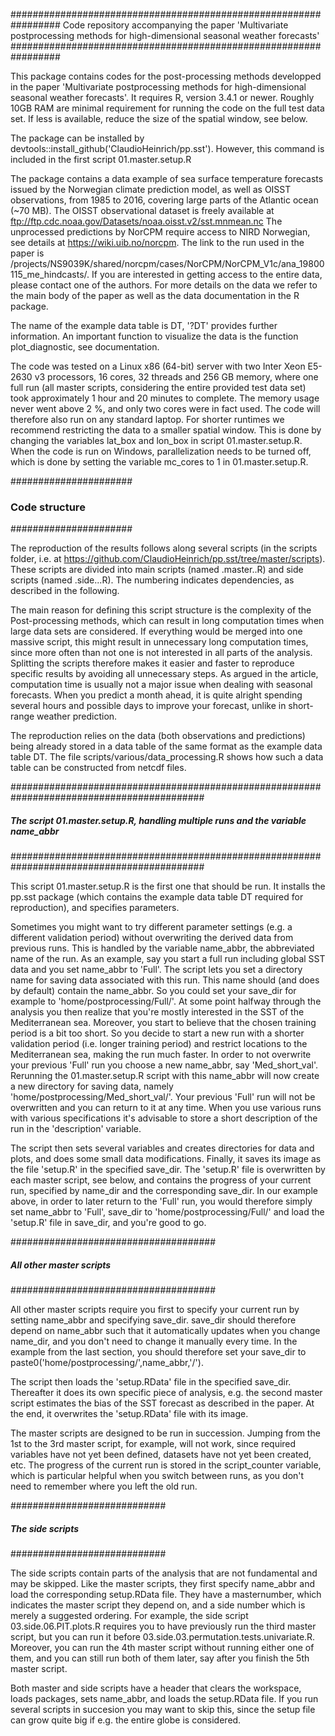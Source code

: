 
#################################################################
 Code repository accompanying the paper 'Multivariate postprocessing methods for high-dimensional seasonal weather forecasts' 
#################################################################

This package contains codes for the post-processing methods developped in the paper 'Multivariate postprocessing methods for high-dimensional seasonal weather forecasts'.
It requires R, version 3.4.1 or newer. Roughly 10GB RAM are minimal requirement for running the code on the full test data set. If less is available, reduce the size of the spatial window, see below.

The package can be installed by devtools::install_github('ClaudioHeinrich/pp.sst'). However, this command is included in the first script 01.master.setup.R

The package contains a data example of sea surface temperature forecasts issued by the Norwegian climate prediction model, as well as OISST observations, from 1985 to 2016, 
covering large parts of the Atlantic ocean (~70 MB). 
The OISST observational dataset is freely available at ftp://ftp.cdc.noaa.gov/Datasets/noaa.oisst.v2/sst.mnmean.nc
The unprocessed predictions by NorCPM require access to NIRD Norwegian, see details at https://wiki.uib.no/norcpm.
The link to the run used in the paper is /projects/NS9039K/shared/norcpm/cases/NorCPM/NorCPM_V1c/ana_19800115_me_hindcasts/.
If you are interested in getting access to the entire data, please contact one of the authors.
For more details on the data we refer to the main body of the paper as well as the data documentation in the R package.

The name of the example data table is DT, '?DT' provides further information. An important function to visualize the data is the function plot_diagnostic, see documentation.

The code was tested on a Linux x86 (64-bit) server with two Inter Xeon E5-2630 v3 processors, 16 cores, 32 threads and 256 GB memory, where one full run (all master scripts, considering the entire provided test data set) took approximately 1 hour and 20 minutes to complete. The memory usage never went above 2 %, and only two cores were in fact used. The code will therefore also run on any standard laptop. For shorter runtimes we recommend restricting the data to a smaller spatial window. This is done by changing the variables lat_box and lon_box in script 01.master.setup.R. When the code is run on Windows, parallelization needs to be turned off, which is done by setting the variable mc_cores to 1 in 01.master.setup.R.


######################
### Code structure ###
######################

The reproduction of the results follows along several scripts (in the scripts folder, i.e. at https://github.com/ClaudioHeinrich/pp.sst/tree/master/scripts). 
These scripts are divided into main scripts (named <number>.master.<description>.R) and side scripts
(named <masternumber>.side.<sidenumber>.<description>.R).
The numbering indicates dependencies, as described in the following. 

The main reason for defining this script structure is the complexity of the Post-processing methods, which can result in long computation times when large data sets are considered.
If everything would be merged into one massive script, this might result in unnecessary long computation times, since more often than not one is not interested in all parts of the analysis.
Splitting the scripts therefore makes it easier and faster to reproduce specific results by avoiding all unnecessary steps.
As argued in the article, computation time is usually not a major issue when dealing with seasonal forecasts. 
When you predict a month ahead, it is quite alright spending several hours and possible days to improve your forecast, unlike in short-range weather prediction.

The reproduction relies on the data (both observations and predictions) being already stored in a data table of the same format as the example data table DT. The file scripts/various/data_processing.R shows how such a data table can be constructed from netcdf files. 

###########################################################################################
##### The script 01.master.setup.R, handling multiple runs and the variable name_abbr #####
###########################################################################################

This script 01.master.setup.R is the first one that should be run. It installs the pp.sst package (which contains the example data table DT required for reproduction), and specifies parameters. 

Sometimes you might want to try different parameter settings (e.g. a different validation period) without overwriting the derived data from previous runs.
This is handled by the variable name_abbr, the abbreviated name of the run.
As an example, say you start a full run including global SST data and you set name_abbr to 'Full'. 
The script lets you set a directory name for saving data associated with this run. This name should (and does by default) contain the name_abbr. 
So you could set your save_dir for example to 'home/postprocessing/Full/'.
At some point halfway through the analysis you then realize that you're mostly interested in the SST of the Mediterranean sea. 
Moreover, you start to believe that the chosen training period is a bit too short. 
So you decide to start a new run with a shorter validation period (i.e. longer training period) and restrict locations to the Mediterranean sea, making the run much faster.
In order to not overwrite your previous 'Full' run you choose a new name_abbr, say 'Med_short_val'. 
Rerunning the 01.master.setup.R script with this name_abbr will now create a new directory for saving data, namely 'home/postprocessing/Med_short_val/'. 
Your previous 'Full' run will not be overwritten and you can return to it at any time.
When you use various runs with various specifications it's advisable to store a short description of the run in the 'description' variable.

The script then sets several variables and creates directories for data and plots, and does some small data modifications.
Finally, it saves its image as the file 'setup.R' in the specified save_dir. 
The 'setup.R' file is overwritten by each master script, see below, and contains the progress of your current run, specified by name_dir and the corresponding save_dir.
In our example above, in order to later return to the 'Full' run, you would therefore simply set name_abbr to 'Full', save_dir to 'home/postprocessing/Full/' and load 
the 'setup.R' file in save_dir, and you're good to go.

#####################################
##### All other master scripts ######
#####################################

All other master scripts require you first to specify your current run by setting name_abbr and specifying save_dir. 
save_dir should therefore depend on name_abbr such that it automatically updates when you change name_dir, and you don't need to change it manually every time.
In the example from the last section, you should therefore set your save_dir to paste0('home/postprocessing/',name_abbr,'/').

The script then loads the 'setup.RData' file in the specified save_dir. Thereafter it does its own specific piece of analysis, 
e.g. the second master script estimates the bias of the SST forecast as described in the paper.
At the end, it overwrites the 'setup.RData' file with its image.

The master scripts are designed to be run in succession. Jumping from the 1st to the 3rd master script, for example, will not work, 
since required variables have not yet been defined, datasets have not yet been created, etc. The progress of the current run is stored in the script_counter variable,
which is particular helpful when you switch between runs, as you don't need to remember where you left the old run.

############################
##### The side scripts #####
############################

The side scripts contain parts of the analysis that are not fundamental and may be skipped. Like the master scripts, they first specify name_abbr and load the corresponding setup.RData file. 
They have a masternumber, which indicates the master script they depend on, and a side number which is merely a suggested ordering. 
For example, the side script 03.side.06.PIT.plots.R requires you to have previously run the third master script, but you can run it before 03.side.03.permutation.tests.univariate.R.
Moreover, you can run the 4th master script without running either one of them, and you can still run both of them later, say after you finish the 5th master script.
 
Both master and side scripts have a header that clears the workspace, loads packages, sets name_abbr, and loads the setup.RData file. 
If you run several scripts in succesion you may want to skip this, since the setup file can grow quite big if e.g. the entire globe is considered.




